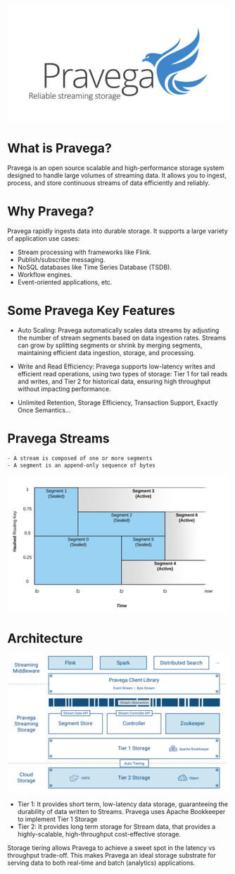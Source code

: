 ![alt text](image-11.png)
# What is Pravega?
Pravega is an open source scalable and high-performance storage system designed to handle large volumes of streaming data. 
It allows you to ingest, process, and store continuous streams of data efficiently and reliably.

# Why Pravega?
Pravega rapidly ingests data into durable storage. It supports a large variety of application use cases:

- Stream processing with frameworks like Flink.
- Publish/subscribe messaging.
- NoSQL databases like Time Series Database (TSDB).
- Workflow engines.
- Event-oriented applications, etc. 

# Some Pravega Key Features
 - Auto Scaling: 
Pravega automatically scales data streams by adjusting the number of stream segments based on data ingestion rates. Streams can grow by splitting segments or shrink by merging segments, maintaining efficient data ingestion, storage, and processing.

 - Write and Read Efficiency: 
Pravega supports low-latency writes and efficient read operations, using two types of storage: Tier 1 for tail reads and writes, and Tier 2 for historical data, ensuring high throughput without impacting performance.

 - Unlimited Retention, Storage Efficiency, Transaction Support, Exactly Once Semantics...

# Pravega Streams
    - A stream is composed of one or more segments
    - A segment is an append-only sequence of bytes

![alt text](image-7.png)

# Architecture
![alt text](image-10.png)
 - Tier 1: It provides short term, low-latency data storage, guaranteeing the durability of data written to Streams. Pravega uses Apache Bookkeeper to implement Tier 1 Storage
 - Tier 2: It provides long term storage for Stream data, that provides a highly-scalable, high-throughput cost-effective storage.

Storage tiering allows Pravega to achieve a sweet spot in the latency vs throughput trade-off. This makes Pravega an ideal storage substrate for serving data to both real-time and batch (analytics) applications.

